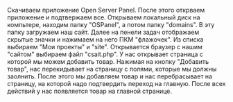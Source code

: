 Cкачиваем приложение Open Server Panel.
После этого открваем приложение и подтвержаем все.
Открываем локальный диск на компьтере, находим папку "OSPanel", а потом папку "domains".
В эту папку загружаем наш сайт.
Далее на пенели задач отображаем скрытые значки и нажимаем на него ПКМ "флажочек".
Из списка выбираем "Мои проекты" и "site".
Открывается браузер с нашим "сайтом" выбираем файл "csait.php".
У нас открывает страница с которой мы можем добавить товар.
Нажимая на кнопку "Добавить товар", нас перекидывает на страницу с полями, которые мы должны заолнить.
После этого мы добавляем товар и нас перебрасывает на страницу, на которой надо подтвердить переход на главную.
После всех действий у нас появляется товар на главной странице.
